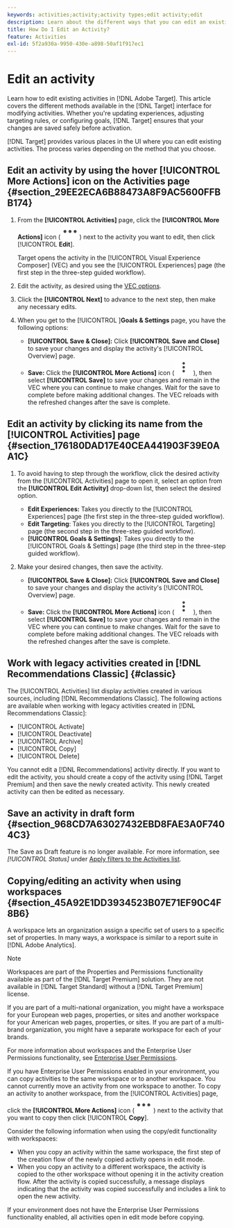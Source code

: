 ```yaml
---
keywords: activities;activity;activity types;edit activity;edit
description: Learn about the different ways that you can edit an existing activity.
title: How Do I Edit an Activity?
feature: Activities
exl-id: 5f2a930a-9950-430e-a898-50af1f917ec1
---
```

# Edit an activity

Learn how to edit existing activities in [!DNL Adobe Target]. This article covers the different methods available in the [!DNL Target] interface for modifying activities. Whether you're updating experiences, adjusting targeting rules, or configuring goals, [!DNL Target] ensures that your changes are saved safely before activation.

[!DNL Target] provides various places in the UI where you can edit existing activities. The process varies depending on the method that you choose.

## Edit an activity by using the hover [!UICONTROL More Actions] icon on the Activities page {#section_29EE2ECA6B88473A8F9AC5600FFBB174}

1. From the **[!UICONTROL Activities]** page, click the **[!UICONTROL More Actions]** icon ( ![More Actions icon](/help/main/assets/icons/MoreSmall.svg) ) next to the activity you want to edit, then click [!UICONTROL **Edit**].

   Target opens the activity in the [!UICONTROL Visual Experience Composer] (VEC) and you see the [!UICONTROL Experiences] page (the first step in the three-step guided workflow).

1. Edit the activity, as desired using the [VEC options](/help/main/c-experiences/c-visual-experience-composer/viztarget-options.md).

1. Click the **[!UICONTROL Next]** to advance to the next step, then make any necessary edits.

1. When you get to the [!UICONTROL ]**Goals & Settings** page, you have the following options: 
 
    * **[!UICONTROL Save & Close]:** Click **[!UICONTROL Save and Close]** to save your changes and display the activity's [!UICONTROL Overview] page. 
    * **Save:** Click the **[!UICONTROL More Actions]** icon ( ![More Actions icon](/help/main/assets/icons/MoreSmallListVert.svg) ), then select **[!UICONTROL Save]** to save your changes and remain in the VEC where you can continue to make changes. Wait for the save to complete before making additional changes. The VEC reloads with the refreshed changes after the save is complete.

## Edit an activity by clicking its name from the [!UICONTROL Activities] page {#section_176180DAD17E40CEA441903F39E0AA1C}

1. To avoid having to step through the workflow, click the desired activity from the [!UICONTROL Activities] page to open it, select an option from the **[!UICONTROL Edit Activity]** drop-down list, then select the desired option.

    * **Edit Experiences:** Takes you directly to the [!UICONTROL Experiences] page (the first step in the three-step guided workflow).
    * **Edit Targeting**: Takes you directly to the [!UICONTROL Targeting] page (the second step in the three-step guided workflow).
    * **[!UICONTROL Goals & Settings]**: Takes you directly to the [!UICONTROL Goals & Settings] page (the third step in the three-step guided workflow).  
    
1. Make your desired changes, then save the activity.

    * **[!UICONTROL Save & Close]:** Click **[!UICONTROL Save and Close]** to save your changes and display the activity's [!UICONTROL Overview] page. 
    * **Save:** Click the **[!UICONTROL More Actions]** icon ( ![More Actions icon](/help/main/assets/icons/MoreSmallListVert.svg) ), then select **[!UICONTROL Save]** to save your changes and remain in the VEC where you can continue to make changes. Wait for the save to complete before making additional changes. The VEC reloads with the refreshed changes after the save is complete.

## Work with legacy activities created in [!DNL Recommendations Classic] {#classic}

The [!UICONTROL Activities] list display activities created in various sources, including [!DNL Recommendations Classic]. The following actions are available when working with legacy activities created in [!DNL Recommendations Classic]:

* [!UICONTROL Activate]
* [!UICONTROL Deactivate]
* [!UICONTROL Archive]
* [!UICONTROL Copy]
* [!UICONTROL Delete]

You cannot edit a [!DNL Recommendations] activity directly. If you want to edit the activity, you should create a copy of the activity using [!DNL Target Premium] and then save the newly created activity. This newly created activity can then be edited as necessary.

## Save an activity in draft form {#section_968CD7A63027432EBD8FAE3A0F7404C3}

The Save as Draft feature is no longer available. For more information, see *[!UICONTROL Status]* under [Apply filters to the Activities list](/help/main/c-activities/activities.md#filters).

## Copying/editing an activity when using workspaces {#section_45A92E1DD3934523B07E71EF90C4F8B6}

A workspace lets an organization assign a specific set of users to a specific set of properties. In many ways, a workspace is similar to a report suite in [!DNL Adobe Analytics].

>[!NOTE]
>
>Workspaces are part of the Properties and Permissions functionality available as part of the [!DNL Target Premium] solution. They are not available in [!DNL Target Standard] without a [!DNL Target Premium] license.

If you are part of a multi-national organization, you might have a workspace for your European web pages, properties, or sites and another workspace for your American web pages, properties, or sites. If you are part of a multi-brand organization, you might have a separate workspace for each of your brands.

For more information about workspaces and the Enterprise User Permissions functionality, see [Enterprise User Permissions](/help/main/administrating-target/c-user-management/property-channel/property-channel.md#concept_E396B16FA2024ADBA27BC056138F9838).

If you have Enterprise User Permissions enabled in your environment, you can copy activities to the same workspace or to another workspace. You cannot currently move an activity from one workspace to another. To copy an activity to another workspace, from the [!UICONTROL Activities] page, click the **[!UICONTROL More Actions]** icon ( ![More Actions icon](/help/main/assets/icons/MoreSmall.svg) ) next to the activity that you want to copy then click [!UICONTROL **Copy**]. 

Consider the following information when using the copy/edit functionality with workspaces:

* When you copy an activity within the same workspace, the first step of the creation flow of the newly copied activity opens in edit mode. 
* When you copy an activity to a different workspace, the activity is copied to the other workspace without opening it in the activity creation flow. After the activity is copied successfully, a message displays indicating that the activity was copied successfully and includes a link to open the new activity.

If your environment does not have the Enterprise User Permissions functionality enabled, all activities open in edit mode before copying.